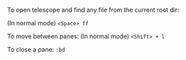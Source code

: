 To open telescope and find any file from the current root dir:

(In normal mode)
`<Space> ff`

To move between panes:
(In normal mode)
`<Shift> + l`

To close a pane:
`:bd`
